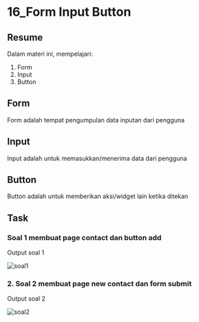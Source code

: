 # 16_Form Input Button

## Resume
Dalam materi ini, mempelajari:
1. Form
2. Input
3. Button



## Form
Form adalah tempat pengumpulan data inputan dari pengguna

## Input
Input adalah untuk memasukkan/menerima data dari pengguna

## Button
Button adalah untuk memberikan aksi/widget lain ketika ditekan


## Task
### Soal 1 membuat page contact dan button add
Output soal 1

![soal1](https://user-images.githubusercontent.com/59384629/160361428-e4b5408b-0c82-4cd8-9cf1-def767ff9cd6.png)


### 2. Soal 2 membuat page new contact dan form submit
Output soal 2 

![soal2](https://user-images.githubusercontent.com/59384629/160361462-76394e24-3d14-47a7-bbf9-a19aae3070d4.png)

